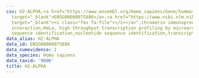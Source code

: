 ```yaml
---
csv: H2-ALPHA,<a href="https://www.ensembl.org/Homo_sapiens/Gene/Summary?db=core;g=ENSG00000075886"
  target="_blank">ENSG00000075886</a>,<a href="https://www.ncbi.nlm.nih.gov/pubmed/17216044"
  target="_blank"><i class="fas fa-file"></i></a>",chromatin immunoprecipitation assay,direct
  interaction,HeLa, high throughput transcription profiling by microarray,nucleotide
  sequence identification,nucleotide sequence identification,transcriptional regulation,
data_alias: H2-ALPHA
data_id: ENSG00000075886
data_numevidence: 1
data_species: Homo sapiens
data_taxid: '9606'
title: H2-ALPHA
---
```

